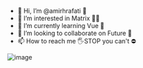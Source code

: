 - 👋 Hi, I’m @amirhrafati 🤵
- 👀 I’m interested in Matrix 👨‍💻
- 🌱 I’m currently learning Vue 🍕
- 💞️ I’m looking to collaborate on Future 🥽
- 📫 How to reach me 🖐STOP you can't ⛔

<!---
amirhrafati/amirhrafati is a ✨ special ✨ repository because its `README.md` (this file) appears on your GitHub profile.
You can click the Preview link to take a look at your changes.
--->
![image](https://user-images.githubusercontent.com/17239726/148744969-aef1c8e9-2247-4ec1-8d8a-07878cf0f376.png)
